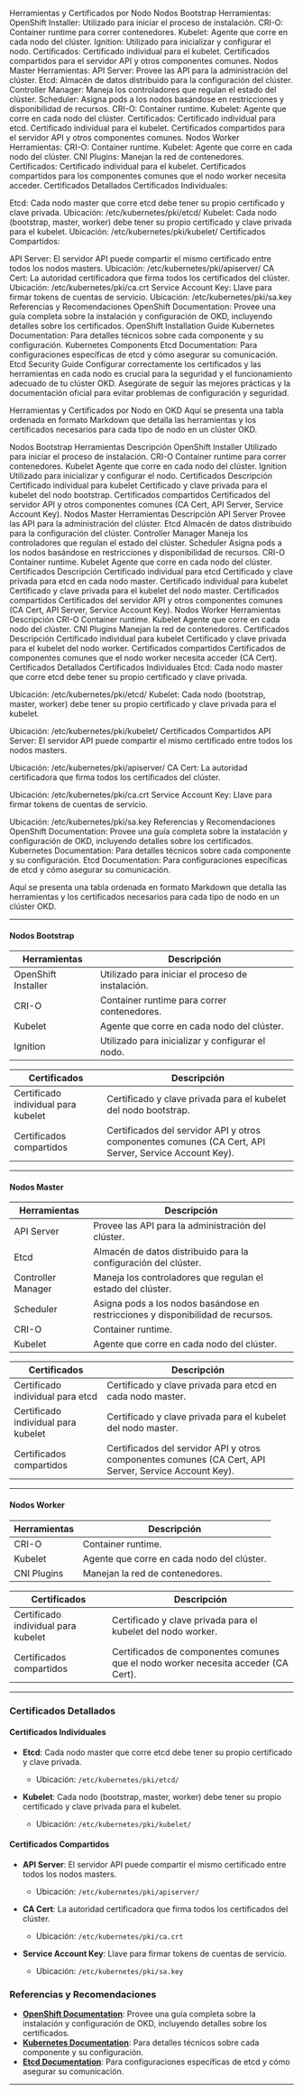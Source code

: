 Herramientas y Certificados por Nodo
Nodos Bootstrap
Herramientas:
OpenShift Installer: Utilizado para iniciar el proceso de instalación.
CRI-O: Container runtime para correr contenedores.
Kubelet: Agente que corre en cada nodo del clúster.
Ignition: Utilizado para inicializar y configurar el nodo.
Certificados:
Certificado individual para el kubelet.
Certificados compartidos para el servidor API y otros componentes comunes.
Nodos Master
Herramientas:
API Server: Provee las API para la administración del clúster.
Etcd: Almacén de datos distribuido para la configuración del clúster.
Controller Manager: Maneja los controladores que regulan el estado del clúster.
Scheduler: Asigna pods a los nodos basándose en restricciones y disponibilidad de recursos.
CRI-O: Container runtime.
Kubelet: Agente que corre en cada nodo del clúster.
Certificados:
Certificado individual para etcd.
Certificado individual para el kubelet.
Certificados compartidos para el servidor API y otros componentes comunes.
Nodos Worker
Herramientas:
CRI-O: Container runtime.
Kubelet: Agente que corre en cada nodo del clúster.
CNI Plugins: Manejan la red de contenedores.
Certificados:
Certificado individual para el kubelet.
Certificados compartidos para los componentes comunes que el nodo worker necesita acceder.
Certificados Detallados
Certificados Individuales:

Etcd: Cada nodo master que corre etcd debe tener su propio certificado y clave privada.
Ubicación: /etc/kubernetes/pki/etcd/
Kubelet: Cada nodo (bootstrap, master, worker) debe tener su propio certificado y clave privada para el kubelet.
Ubicación: /etc/kubernetes/pki/kubelet/
Certificados Compartidos:

API Server: El servidor API puede compartir el mismo certificado entre todos los nodos masters.
Ubicación: /etc/kubernetes/pki/apiserver/
CA Cert: La autoridad certificadora que firma todos los certificados del clúster.
Ubicación: /etc/kubernetes/pki/ca.crt
Service Account Key: Llave para firmar tokens de cuentas de servicio.
Ubicación: /etc/kubernetes/pki/sa.key
Referencias y Recomendaciones
OpenShift Documentation: Provee una guía completa sobre la instalación y configuración de OKD, incluyendo detalles sobre los certificados.
OpenShift Installation Guide
Kubernetes Documentation: Para detalles técnicos sobre cada componente y su configuración.
Kubernetes Components
Etcd Documentation: Para configuraciones específicas de etcd y cómo asegurar su comunicación.
Etcd Security Guide
Configurar correctamente los certificados y las herramientas en cada nodo es crucial para la seguridad y el funcionamiento adecuado de tu clúster OKD. Asegúrate de seguir las mejores prácticas y la documentación oficial para evitar problemas de configuración y seguridad.


Herramientas y Certificados por Nodo en OKD
Aquí se presenta una tabla ordenada en formato Markdown que detalla las herramientas y los certificados necesarios para cada tipo de nodo en un clúster OKD.

Nodos Bootstrap
Herramientas	Descripción
OpenShift Installer	Utilizado para iniciar el proceso de instalación.
CRI-O	Container runtime para correr contenedores.
Kubelet	Agente que corre en cada nodo del clúster.
Ignition	Utilizado para inicializar y configurar el nodo.
Certificados	Descripción
Certificado individual para kubelet	Certificado y clave privada para el kubelet del nodo bootstrap.
Certificados compartidos	Certificados del servidor API y otros componentes comunes (CA Cert, API Server, Service Account Key).
Nodos Master
Herramientas	Descripción
API Server	Provee las API para la administración del clúster.
Etcd	Almacén de datos distribuido para la configuración del clúster.
Controller Manager	Maneja los controladores que regulan el estado del clúster.
Scheduler	Asigna pods a los nodos basándose en restricciones y disponibilidad de recursos.
CRI-O	Container runtime.
Kubelet	Agente que corre en cada nodo del clúster.
Certificados	Descripción
Certificado individual para etcd	Certificado y clave privada para etcd en cada nodo master.
Certificado individual para kubelet	Certificado y clave privada para el kubelet del nodo master.
Certificados compartidos	Certificados del servidor API y otros componentes comunes (CA Cert, API Server, Service Account Key).
Nodos Worker
Herramientas	Descripción
CRI-O	Container runtime.
Kubelet	Agente que corre en cada nodo del clúster.
CNI Plugins	Manejan la red de contenedores.
Certificados	Descripción
Certificado individual para kubelet	Certificado y clave privada para el kubelet del nodo worker.
Certificados compartidos	Certificados de componentes comunes que el nodo worker necesita acceder (CA Cert).
Certificados Detallados
Certificados Individuales
Etcd: Cada nodo master que corre etcd debe tener su propio certificado y clave privada.

Ubicación: /etc/kubernetes/pki/etcd/
Kubelet: Cada nodo (bootstrap, master, worker) debe tener su propio certificado y clave privada para el kubelet.

Ubicación: /etc/kubernetes/pki/kubelet/
Certificados Compartidos
API Server: El servidor API puede compartir el mismo certificado entre todos los nodos masters.

Ubicación: /etc/kubernetes/pki/apiserver/
CA Cert: La autoridad certificadora que firma todos los certificados del clúster.

Ubicación: /etc/kubernetes/pki/ca.crt
Service Account Key: Llave para firmar tokens de cuentas de servicio.

Ubicación: /etc/kubernetes/pki/sa.key
Referencias y Recomendaciones
OpenShift Documentation: Provee una guía completa sobre la instalación y configuración de OKD, incluyendo detalles sobre los certificados.
Kubernetes Documentation: Para detalles técnicos sobre cada componente y su configuración.
Etcd Documentation: Para configuraciones específicas de etcd y cómo asegurar su comunicación.


Aquí se presenta una tabla ordenada en formato Markdown que detalla las herramientas y los certificados necesarios para cada tipo de nodo en un clúster OKD.

---

#### Nodos Bootstrap

| Herramientas                    | Descripción                                             |
|---------------------------------|---------------------------------------------------------|
| OpenShift Installer             | Utilizado para iniciar el proceso de instalación.       |
| CRI-O                           | Container runtime para correr contenedores.             |
| Kubelet                         | Agente que corre en cada nodo del clúster.              |
| Ignition                        | Utilizado para inicializar y configurar el nodo.        |

| Certificados                    | Descripción                                             |
|---------------------------------|---------------------------------------------------------|
| Certificado individual para kubelet | Certificado y clave privada para el kubelet del nodo bootstrap. |
| Certificados compartidos        | Certificados del servidor API y otros componentes comunes (CA Cert, API Server, Service Account Key). |

---

#### Nodos Master

| Herramientas                    | Descripción                                             |
|---------------------------------|---------------------------------------------------------|
| API Server                      | Provee las API para la administración del clúster.      |
| Etcd                            | Almacén de datos distribuido para la configuración del clúster. |
| Controller Manager              | Maneja los controladores que regulan el estado del clúster. |
| Scheduler                       | Asigna pods a los nodos basándose en restricciones y disponibilidad de recursos. |
| CRI-O                           | Container runtime.                                      |
| Kubelet                         | Agente que corre en cada nodo del clúster.              |

| Certificados                    | Descripción                                             |
|---------------------------------|---------------------------------------------------------|
| Certificado individual para etcd| Certificado y clave privada para etcd en cada nodo master. |
| Certificado individual para kubelet | Certificado y clave privada para el kubelet del nodo master. |
| Certificados compartidos        | Certificados del servidor API y otros componentes comunes (CA Cert, API Server, Service Account Key). |

---

#### Nodos Worker

| Herramientas                    | Descripción                                             |
|---------------------------------|---------------------------------------------------------|
| CRI-O                           | Container runtime.                                      |
| Kubelet                         | Agente que corre en cada nodo del clúster.              |
| CNI Plugins                     | Manejan la red de contenedores.                         |

| Certificados                    | Descripción                                             |
|---------------------------------|---------------------------------------------------------|
| Certificado individual para kubelet | Certificado y clave privada para el kubelet del nodo worker. |
| Certificados compartidos        | Certificados de componentes comunes que el nodo worker necesita acceder (CA Cert). |

---

### Certificados Detallados

#### Certificados Individuales

- **Etcd**: Cada nodo master que corre etcd debe tener su propio certificado y clave privada.
  - Ubicación: `/etc/kubernetes/pki/etcd/`

- **Kubelet**: Cada nodo (bootstrap, master, worker) debe tener su propio certificado y clave privada para el kubelet.
  - Ubicación: `/etc/kubernetes/pki/kubelet/`

#### Certificados Compartidos

- **API Server**: El servidor API puede compartir el mismo certificado entre todos los nodos masters.
  - Ubicación: `/etc/kubernetes/pki/apiserver/`

- **CA Cert**: La autoridad certificadora que firma todos los certificados del clúster.
  - Ubicación: `/etc/kubernetes/pki/ca.crt`

- **Service Account Key**: Llave para firmar tokens de cuentas de servicio.
  - Ubicación: `/etc/kubernetes/pki/sa.key`

### Referencias y Recomendaciones

- **[OpenShift Documentation](https://docs.openshift.com)**: Provee una guía completa sobre la instalación y configuración de OKD, incluyendo detalles sobre los certificados.
- **[Kubernetes Documentation](https://kubernetes.io/docs/home/)**: Para detalles técnicos sobre cada componente y su configuración.
- **[Etcd Documentation](https://etcd.io/docs/)**: Para configuraciones específicas de etcd y cómo asegurar su comunicación.

---